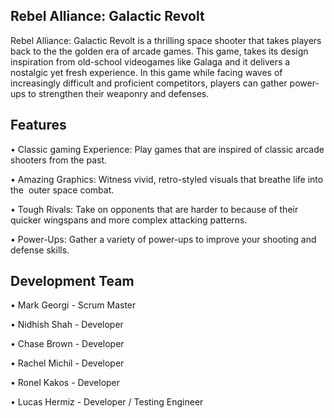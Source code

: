 ## Rebel Alliance: Galactic Revolt

Rebel Alliance: Galactic Revolt	is a thrilling space shooter that takes players back to the the golden era of arcade games. This game, takes its design inspiration from old-school videogames like Galaga and it delivers a nostalgic yet fresh experience. In this game while facing waves of increasingly difficult and proficient competitors, players can gather power-ups to strengthen their weaponry and defenses.

## Features

• Classic gaming Experience: Play games that are inspired of classic arcade shooters from the past.

• Amazing Graphics: Witness vivid, retro-styled visuals that breathe life into the  outer space combat.

• Tough Rivals: Take on opponents that are harder to because of their quicker wingspans and more complex attacking patterns.

• Power-Ups: Gather a variety of power-ups to improve your shooting and defense skills.


## Development Team

•	Mark Georgi - Scrum Master

•	Nidhish Shah - Developer

•	Chase Brown - Developer

•	Rachel Michil - Developer

•	Ronel Kakos - Developer

•	Lucas Hermiz - Developer / Testing Engineer


